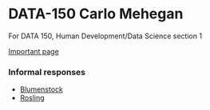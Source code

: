 # DATA-150 Carlo Mehegan
For DATA 150, Human Development/Data Science section 1

[Important page](/dogs.md)

### Informal responses
- [Blumenstock](/JoshuaBlumenstock.md)
- [Rosling](/HansRosling.md)
